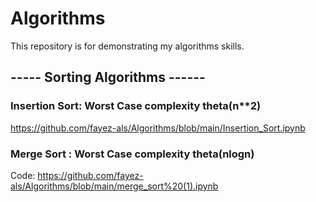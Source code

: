 # Algorithms


This repository is for demonstrating my algorithms skills.




## ----- Sorting Algorithms ------

### Insertion Sort: Worst Case complexity theta(n**2)

https://github.com/fayez-als/Algorithms/blob/main/Insertion_Sort.ipynb




  
  
### Merge Sort : Worst Case complexity theta(nlogn)
Code: https://github.com/fayez-als/Algorithms/blob/main/merge_sort%20(1).ipynb


